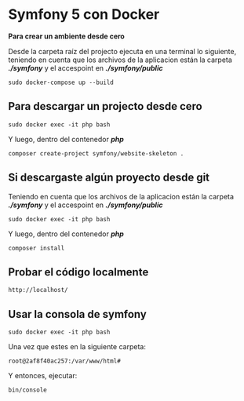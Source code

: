 # Symfony 5 con Docker
**Para crear un ambiente desde cero**

Desde la carpeta raíz del projecto ejecuta en una terminal lo siguiente, teniendo en cuenta que los archivos de la aplicacion están la carpeta ***./symfony*** y el accespoint en ***./symfony/public***
```
sudo docker-compose up --build
```
## Para descargar un projecto desde cero

```
sudo docker exec -it php bash
```
Y luego, dentro del contenedor ***php***
```
composer create-project symfony/website-skeleton .
```
## Si descargaste algún proyecto desde git
Teniendo en cuenta que los archivos de la aplicacion están la carpeta ***./symfony*** y el accespoint en ***./symfony/public***
```
sudo docker exec -it php bash
```
Y luego, dentro del contenedor ***php***
```
composer install
```
## Probar el código localmente
```
http://localhost/
```
## Usar la consola de symfony
```
sudo docker exec -it php bash
```
Una vez que estes en la siguiente carpeta:
```
root@2af8f40ac257:/var/www/html# 
```
Y entonces, ejecutar:
```
bin/console
```
